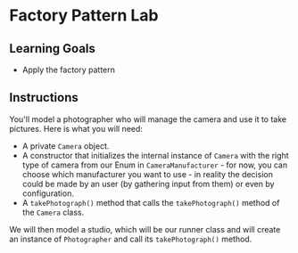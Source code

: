 # Factory Pattern Lab

## Learning Goals

- Apply the factory pattern

## Instructions

You'll model a photographer who will manage the camera and use it to take
pictures. Here is what you will need:

- A private `Camera` object.
- A constructor that initializes the internal instance of `Camera` with the
  right type of camera from our Enum in `CameraManufacturer` - for now, you can
  choose which manufacturer you want to use - in reality the decision could be
  made by an user (by gathering input from them) or even by configuration.
- A `takePhotograph()` method that calls the `takePhotograph()` method of the
  `Camera` class.

We will then model a studio, which will be our runner class and will create an
instance of `Photographer` and call its `takePhotograph()` method.

